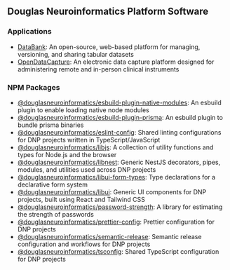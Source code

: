 ## Douglas Neuroinformatics Platform Software

### Applications
- [DataBank](https://github.com/DouglasNeuroInformatics/DataBank): An open-source, web-based platform for managing, versioning, and sharing tabular datasets
- [OpenDataCapture](https://github.com/DouglasNeuroInformatics/OpenDataCapture): An electronic data capture platform designed for administering remote and in-person clinical instruments 

### NPM Packages
- [@douglasneuroinformatics/esbuild-plugin-native-modules](https://github.com/DouglasNeuroInformatics/esbuild-plugin-native-modules): An esbuild plugin to enable loading native node modules 
- [@douglasneuroinformatics/esbuild-plugin-prisma](https://github.com/DouglasNeuroInformatics/esbuild-plugin-prisma): An esbuild plugin to bundle prisma binaries
- [@douglasneuroinformatics/eslint-config](https://github.com/DouglasNeuroInformatics/eslint-config): Shared linting configurations for DNP projects written in TypeScript/JavaScript 
- [@douglasneuroinformatics/libjs](https://github.com/DouglasNeuroInformatics/libjs): A collection of utility functions and types for Node.js and the browser
- [@douglasneuroinformatics/libnest](https://github.com/DouglasNeuroInformatics/libnest): Generic NestJS decorators, pipes, modules, and utilities used across DNP projects
- [@douglasneuroinformatics/libui-form-types](https://github.com/DouglasNeuroInformatics/libui-form-types): Type declarations for a declarative form system
- [@douglasneuroinformatics/libui](https://github.com/DouglasNeuroInformatics/libui): Generic UI components for DNP projects, built using React and Tailwind CSS
- [@douglasneuroinformatics/password-strength](https://github.com/DouglasNeuroInformatics/password-strength): A library for estimating the strength of passwords
- [@douglasneuroinformatics/prettier-config](https://github.com/DouglasNeuroInformatics/prettier-config): Prettier configuration for DNP projects 
- [@douglasneuroinformatics/semantic-release](https://github.com/DouglasNeuroInformatics/semantic-release): Semantic release configuration and workflows for DNP projects
- [@douglasneuroinformatics/tsconfig](https://github.com/DouglasNeuroInformatics/tsconfig): Shared TypeScript configuration for DNP projects
